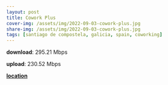 ```yaml
---
layout: post
title: Cowork Plus
cover-img: /assets/img/2022-09-03-cowork-plus.jpg
share-img: /assets/img/2022-09-03-cowork-plus.jpg
tags: [santiago de compostela, galicia, spain, coworking]
---
```


**download**: 295.21 Mbps

**upload**: 230.52 Mbps

[**location**](https://goo.gl/maps/aQheLEeQ7Eav3fwU9)
